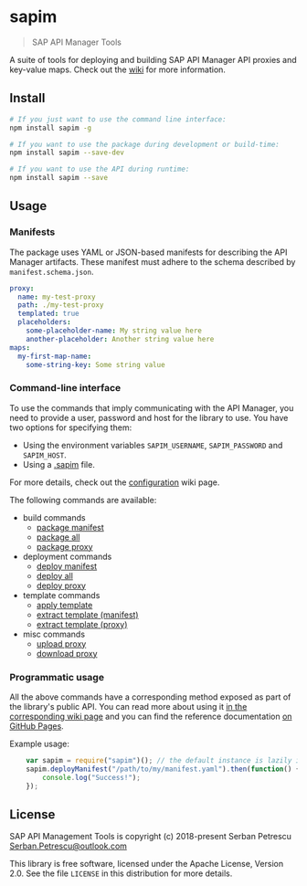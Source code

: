 # sapim
> SAP API Manager Tools

A suite of tools for deploying and building SAP API Manager API proxies and key-value maps. Check out the [wiki](https://github.com/serban-petrescu/sapim/wiki) for more information.

## Install

```sh
# If you just want to use the command line interface:
npm install sapim -g

# If you want to use the package during development or build-time:
npm install sapim --save-dev

# If you want to use the API during runtime:
npm install sapim --save
```

## Usage
### Manifests
The package uses YAML or JSON-based manifests for describing the API Manager artifacts. These manifest must adhere to the schema described by `manifest.schema.json`.

```yml
proxy:
  name: my-test-proxy
  path: ./my-test-proxy
  templated: true
  placeholders:
    some-placeholder-name: My string value here
    another-placeholder: Another string value here
maps:
  my-first-map-name:
    some-string-key: Some string value
```
### Command-line interface
To use the commands that imply communicating with the API Manager, you need to provide a user, password and host for the library to use. You have two options for specifying them:

 - Using the environment variables `SAPIM_USERNAME`, `SAPIM_PASSWORD` and `SAPIM_HOST`.
 - Using a [.sapim](https://github.com/serban-petrescu/sapim/wiki/Configuration#using-a-sapim-file) file.

For more details, check out the [configuration](https://github.com/serban-petrescu/sapim/wiki/Configuration) wiki page.

The following commands are available:
 - build commands
   - [package manifest](https://github.com/serban-petrescu/sapim/wiki/Command-Line-Interface#package)
   - [package all](https://github.com/serban-petrescu/sapim/wiki/Command-Line-Interface#package-all-manifests)
   - [package proxy](https://github.com/serban-petrescu/sapim/wiki/Command-Line-Interface#package-proxy)
 - deployment commands
   - [deploy manifest](https://github.com/serban-petrescu/sapim/wiki/Command-Line-Interface#deploy-manifest)
   - [deploy all](https://github.com/serban-petrescu/sapim/wiki/Command-Line-Interface#deploy-all-manifests)
   - [deploy proxy](https://github.com/serban-petrescu/sapim/wiki/Command-Line-Interface#deploy-proxy)
 - template commands
   - [apply template](https://github.com/serban-petrescu/sapim/wiki/Command-Line-Interface#apply-template)
   - [extract template (manifest)](https://github.com/serban-petrescu/sapim/wiki/Command-Line-Interface#extract-template-from-manifest)
   - [extract template (proxy)](https://github.com/serban-petrescu/sapim/wiki/Command-Line-Interface#extract-template-from-files)
 - misc commands
   - [upload proxy](https://github.com/serban-petrescu/sapim/wiki/Command-Line-Interface#upload-proxy)
   - [download proxy](https://github.com/serban-petrescu/sapim/wiki/Command-Line-Interface#download-proxy)

### Programmatic usage
All the above commands have a corresponding method exposed as part of the library's public API. You can read more about using it [in the corresponding wiki page](https://github.com/serban-petrescu/sapim/wiki/Programmatic-Usage) and you can find the reference documentation [on GitHub Pages]().

Example usage:
```js
    var sapim = require("sapim")(); // the default instance is lazily instantiated
    sapim.deployManifest("/path/to/my/manifest.yaml").then(function() {
        console.log("Success!");
    });
```
## License
SAP API Management Tools is copyright (c) 2018-present Serban Petrescu <Serban.Petrescu@outlook.com>

This library is free software, licensed under the Apache License, Version 2.0. See the file `LICENSE` in this distribution for more details.